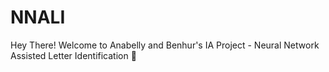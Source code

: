 # NNALI
Hey There! Welcome to Anabelly and Benhur's IA Project - Neural Network Assisted Letter Identification 🧠
